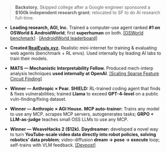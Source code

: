 > **Backstory.** Skipped college after a Google engineer sponsored a **$100k independent research grant**; relocated to SF to do AI research full-time.

- **Leading research, AGI, Inc.** Trained a computer-use agent ranked **#1 on OSWorld & AndroidWorld**; first **superhuman** on both. [[OSWorld benchmark]](https://os-world.github.io/#benchmark) · [[AndroidWorld leaderboard]](https://docs.google.com/spreadsheets/d/1cchzP9dlTZ3WXQTfYNhh3avxoLipqHN75v1Tb86uhHo/edit?gid=0#gid=0)

- **Created [RealEvals.xyz](https://realevals.xyz).** Realistic mini-internet for training & evaluating web agents (benchmark + RL envs). Used internally by leading AI labs to train their models.

- **MATS — Mechanistic Interpretability Fellow.** Produced mech-interp analysis techniques **used internally at OpenAI**. [[Scaling Sparse Feature Circuit Finding]](https://www.lesswrong.com/posts/PkeB4TLxgaNnSmddg/scaling-sparse-feature-circuit-finding-to-gemma-9b)

- **Winner — Anthropic × Pear.** **SHIELD:** RL-trained coding agent that finds & fixes vulnerabilities; trained **Llama** to exceed **GPT-4-level** on a public vuln-finding/fixing dataset.

- **Winner — Anthropic × AGI House.** **MCP auto-trainer:** Trains any model to use any MCP. scrapes MCP servers, autogenerates tasks; **GRPO + LLM-as-judge** teaches small OSS LLMs to use any MCP.

- **Winner — WeaveHacks 2 ($12k).** **Daydreamer:** developed a novel way to turn **YouTube-scale video data directly into robot policies, solving robotics’ data problem**; video-diffusion **dream → pose → execute** loop; self-trains with VLM feedback. [[Devpost]](https://devpost.com/software/daydreamer-the-gpt-moment-for-robotics)
